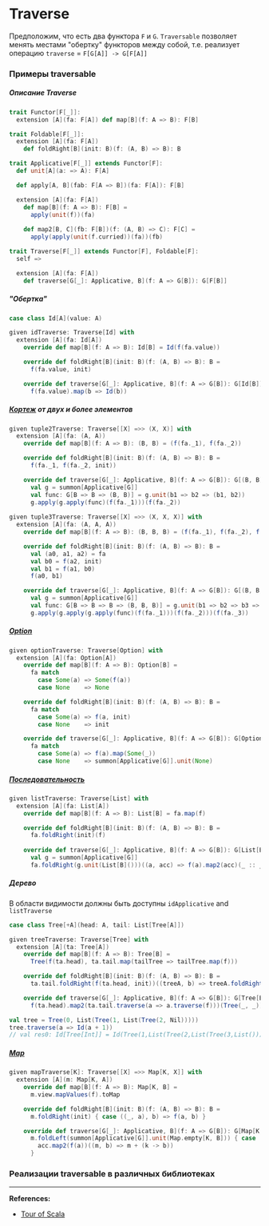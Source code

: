 # Traverse

Предположим, что есть два функтора `F` и `G`.
`Traversable` позволяет менять местами "обертку" функторов между собой, 
т.е. реализует операцию `traverse` = `F[G[A]] -> G[F[A]]`


### Примеры traversable

##### Описание Traverse

```scala
trait Functor[F[_]]:
  extension [A](fa: F[A]) def map[B](f: A => B): F[B]

trait Foldable[F[_]]:
  extension [A](fa: F[A]) 
    def foldRight[B](init: B)(f: (A, B) => B): B

trait Applicative[F[_]] extends Functor[F]:
  def unit[A](a: => A): F[A]

  def apply[A, B](fab: F[A => B])(fa: F[A]): F[B]

  extension [A](fa: F[A])
    def map[B](f: A => B): F[B] =
      apply(unit(f))(fa)
      
    def map2[B, C](fb: F[B])(f: (A, B) => C): F[C] =
      apply(apply(unit(f.curried))(fa))(fb)  

trait Traverse[F[_]] extends Functor[F], Foldable[F]:
  self =>

  extension [A](fa: F[A])
    def traverse[G[_]: Applicative, B](f: A => G[B]): G[F[B]]
```

##### "Обертка"

```scala
case class Id[A](value: A)

given idTraverse: Traverse[Id] with
  extension [A](fa: Id[A])
    override def map[B](f: A => B): Id[B] = Id(f(fa.value))

    override def foldRight[B](init: B)(f: (A, B) => B): B =
      f(fa.value, init)

    override def traverse[G[_]: Applicative, B](f: A => G[B]): G[Id[B]] =
      f(fa.value).map(b => Id(b))
```

##### [Кортеж](../../scala/collections/tuple) от двух и более элементов

```scala
given tuple2Traverse: Traverse[[X] =>> (X, X)] with
  extension [A](fa: (A, A))
    override def map[B](f: A => B): (B, B) = (f(fa._1), f(fa._2))

    override def foldRight[B](init: B)(f: (A, B) => B): B =
      f(fa._1, f(fa._2, init))

    override def traverse[G[_]: Applicative, B](f: A => G[B]): G[(B, B)] =
      val g = summon[Applicative[G]]
      val func: G[B => B => (B, B)] = g.unit(b1 => b2 => (b1, b2))
      g.apply(g.apply(func)(f(fa._1)))(f(fa._2))
      
given tuple3Traverse: Traverse[[X] =>> (X, X, X)] with
  extension [A](fa: (A, A, A))
    override def map[B](f: A => B): (B, B, B) = (f(fa._1), f(fa._2), f(fa._3))

    override def foldRight[B](init: B)(f: (A, B) => B): B =
      val (a0, a1, a2) = fa
      val b0 = f(a2, init)
      val b1 = f(a1, b0)
      f(a0, b1)

    override def traverse[G[_]: Applicative, B](f: A => G[B]): G[(B, B, B)] =
      val g = summon[Applicative[G]]
      val func: G[B => B => B => (B, B, B)] = g.unit(b1 => b2 => b3 => (b1, b2, b3))
      g.apply(g.apply(g.apply(func)(f(fa._1)))(f(fa._2)))(f(fa._3))
```

##### [Option](../../scala/fp/functional-error-handling)

```scala
given optionTraverse: Traverse[Option] with
  extension [A](fa: Option[A])
    override def map[B](f: A => B): Option[B] =
      fa match
        case Some(a) => Some(f(a))
        case None    => None

    override def foldRight[B](init: B)(f: (A, B) => B): B =
      fa match
        case Some(a) => f(a, init)
        case None    => init

    override def traverse[G[_]: Applicative, B](f: A => G[B]): G[Option[B]] =
      fa match
        case Some(a) => f(a).map(Some(_))
        case None    => summon[Applicative[G]].unit(None)
```

##### [Последовательность](../../scala/collections)

```scala
given listTraverse: Traverse[List] with
  extension [A](fa: List[A])
    override def map[B](f: A => B): List[B] = fa.map(f)

    override def foldRight[B](init: B)(f: (A, B) => B): B =
      fa.foldRight(init)(f)
      
    override def traverse[G[_]: Applicative, B](f: A => G[B]): G[List[B]] =
      val g = summon[Applicative[G]]
      fa.foldRight(g.unit(List[B]()))((a, acc) => f(a).map2(acc)(_ :: _))
```

##### Дерево

В области видимости должны быть доступны `idApplicative` and `listTraverse`

```scala
case class Tree[+A](head: A, tail: List[Tree[A]])

given treeTraverse: Traverse[Tree] with
  extension [A](ta: Tree[A])
    override def map[B](f: A => B): Tree[B] =
      Tree(f(ta.head), ta.tail.map(tailTree => tailTree.map(f)))

    override def foldRight[B](init: B)(f: (A, B) => B): B =
      ta.tail.foldRight(f(ta.head, init))((treeA, b) => treeA.foldRight(b)(f))

    override def traverse[G[_]: Applicative, B](f: A => G[B]): G[Tree[B]] =
      f(ta.head).map2(ta.tail.traverse(a => a.traverse(f)))(Tree(_, _))

val tree = Tree(0, List(Tree(1, List(Tree(2, Nil)))))
tree.traverse(a => Id(a + 1))
// val res0: Id[Tree[Int]] = Id(Tree(1,List(Tree(2,List(Tree(3,List()))))))
```

##### [Map](../../scala/collections/maps)

```scala
given mapTraverse[K]: Traverse[[X] =>> Map[K, X]] with
  extension [A](m: Map[K, A])
    override def map[B](f: A => B): Map[K, B] =
      m.view.mapValues(f).toMap

    override def foldRight[B](init: B)(f: (A, B) => B): B =
      m.foldRight(init) { case ((_, a), b) => f(a, b) }

    override def traverse[G[_]: Applicative, B](f: A => G[B]): G[Map[K, B]] =
      m.foldLeft(summon[Applicative[G]].unit(Map.empty[K, B])) { case (acc, (k, a)) =>
        acc.map2(f(a))((m, b) => m + (k -> b))
      }
```


### Реализации traversable в различных библиотеках


---

**References:**
- [Tour of Scala](https://tourofscala.com/scala/traversable)
